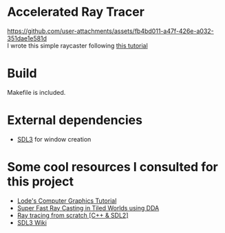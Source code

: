 # Accelerated Ray Tracer
https://github.com/user-attachments/assets/fb4bd011-a47f-426e-a032-351dae1e581d
<br/>
I wrote this simple raycaster following [this tutorial](https://lodev.org/cgtutor/raycasting.html)
# Build
Makefile is included.
# External dependencies
- [SDL3](https://github.com/libsdl-org/SDL/releases/tag/preview-3.1.3) for window creation
# Some cool resources I consulted for this project
- [Lode's Computer Graphics Tutorial](https://lodev.org/cgtutor/raycasting.html)
- [Super Fast Ray Casting in Tiled Worlds using DDA](https://www.youtube.com/watch?v=NbSee-XM7WA)
- [Ray tracing from scratch \[C++ & SDL2\]](https://www.youtube.com/playlist?list=PL3WoIG-PLjSt54LvzY2SuBQDl-cXa11Tm)
- [SDL3 Wiki](https://wiki.libsdl.org/SDL3/FrontPage)
